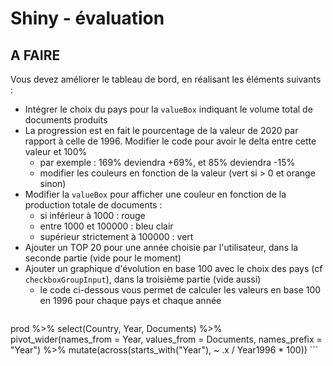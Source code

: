 # Shiny - évaluation

## A FAIRE

Vous devez améliorer le tableau de bord, en réalisant les éléments suivants :

- Intégrer le choix du pays pour la `valueBox` indiquant le volume total de documents produits
- La progression est en fait le pourcentage de la valeur de 2020 par rapport à celle de 1996. Modifier le code pour avoir le delta entre cette valeur et 100%
    - par exemple : 169% deviendra +69%, et 85% deviendra -15%
    - modifier les couleurs en fonction de la valeur (vert si > 0 et orange sinon)
- Modifier la `valueBox` pour afficher une couleur en fonction de la production totale de documents :
    - si inférieur à 1000 : rouge
    - entre 1000 et 100000 : bleu clair
    - supérieur strictement à 100000 : vert
- Ajouter un TOP 20 pour une année choisie par l'utilisateur, dans la seconde partie (vide pour le moment)
- Ajouter un graphique d'évolution en base 100 avec le choix des pays (cf `checkboxGroupInput`), dans la troisième partie (vide aussi)
    - le code ci-dessous vous permet de calculer les valeurs en base 100 en 1996 pour chaque pays et chaque année
        ```
prod %>%
  select(Country, Year, Documents) %>%
  pivot_wider(names_from = Year, values_from = Documents, names_prefix = "Year") %>%
  mutate(across(starts_with("Year"), ~ .x / Year1996 * 100))
        ```
